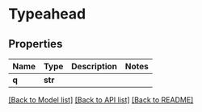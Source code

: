 # Typeahead


## Properties
Name | Type | Description | Notes
------------ | ------------- | ------------- | -------------
**q** | **str** |  | 

[[Back to Model list]](../README.md#documentation-for-models) [[Back to API list]](../README.md#documentation-for-api-endpoints) [[Back to README]](../README.md)


